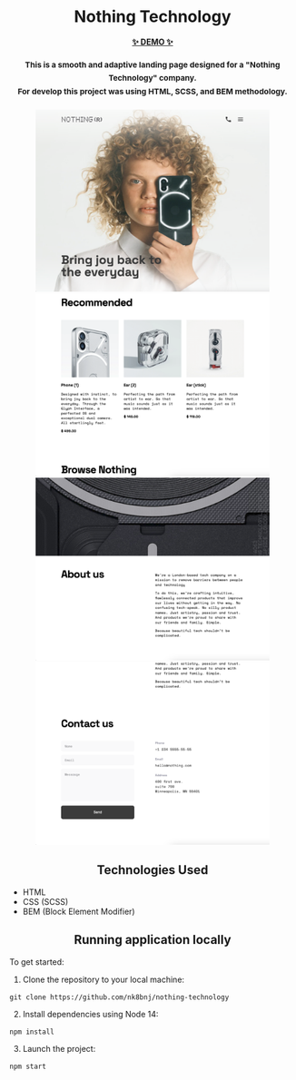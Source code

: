 <h1 align="center">Nothing Technology</h1>

<p align="center">
  <a href="https://nk8bnj.github.io/nothing-technology/">
    <strong>✨ DEMO ✨</strong>
  </a>
</p>

<h3 align="center">
    <sup>This is a smooth and adaptive landing page designed for a "Nothing Technology" company. </br> For develop this project was using HTML, SCSS, and BEM methodology.</sup>
</h3>

<p align="center">
  <img width="412" src="https://github.com/nk8bnj/nothing-technology/blob/master/screenshots/Screenshot-1.png">
  <img width="412" src="https://github.com/nk8bnj/nothing-technology/blob/master/screenshots/Screenshot-2.png">
  <img width="412" src="https://github.com/nk8bnj/nothing-technology/blob/master/screenshots/Screenshot-3.png">
  <img width="412" src="https://github.com/nk8bnj/nothing-technology/blob/master/screenshots/Screenshot-4.png">
</p>

<h2 align="center">Technologies Used</h2>

- HTML
- CSS (SCSS)
- BEM (Block Element Modifier)

<h2 align="center">Running application locally</h2>

To get started:

1. Clone the repository to your local machine:

```
git clone https://github.com/nk8bnj/nothing-technology
```

2. Install dependencies using Node 14:

```
npm install
```

3. Launch the project:

```
npm start
```

